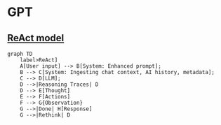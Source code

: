 # GPT
## [ReAct model](https://react-lm.github.io/)
```mermaid
graph TD
    label>ReAct]
    A[User input] --> B[System: Enhanced prompt];
    B --> C[System: Ingesting chat context, AI history, metadata];
    C --> D[LLM];
    D -->|Reasoning Traces| D
    D --> E[Thought]
    E --> F[Actions]
    F --> G{Observation}
    G -->|Done| H[Response]
    G -->|Rethink| D

```